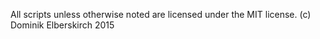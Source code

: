 All scripts unless otherwise noted are licensed under the MIT license. 
(c) Dominik Elberskirch 2015